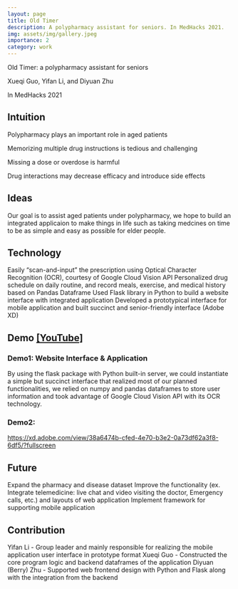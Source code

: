 ```yaml
---
layout: page
title: Old Timer
description: A polypharmacy assistant for seniors. In MedHacks 2021.
img: assets/img/gallery.jpeg
importance: 2
category: work
---
```


Old Timer: a polypharmacy assistant for seniors

Xueqi Guo, Yifan Li, and Diyuan Zhu

In MedHacks 2021

## Intuition

Polypharmacy plays an important role in aged patients

Memorizing multiple drug instructions is tedious and challenging

Missing a dose or overdose is harmful

Drug interactions may decrease efficacy and introduce side effects


## Ideas

Our goal is to assist aged patients under polypharmacy, we hope to build an integrated applicaion to make things in life such as taking medcines on time to be as simple and easy as possible for elder people. 



## Technology

Easily “scan-and-input” the prescription using Optical Character Recognition (OCR), courtesy of Google Cloud Vision API
Personalized drug schedule on daily routine, and record meals, exercise, and medical history based on Pandas Dataframe
Used Flask library in Python to build a website interface with integrated application
Developed a prototypical interface for mobile application and built succinct and senior-friendly interface (Adobe XD)



## Demo [[YouTube]](https://youtu.be/VksyxeCPox4)

### Demo1: Website Interface & Application

By using the flask package with Python built-in server, we could instantiate a simple but succinct interface that realized most of our planned functionalities, we relied on numpy and pandas dataframes to store user information and took advantage of Google Cloud Vision API with its OCR technology.

### Demo2:

https://xd.adobe.com/view/38a6474b-cfed-4e70-b3e2-0a73df62a3f8-6df5/?fullscreen


## Future

Expand the pharmacy and disease dataset
Improve the functionality (ex. Integrate telemedicine: live chat and video visiting the doctor, Emergency calls, etc.) and layouts of web application
Implement framework for supporting mobile application



## Contribution

Yifan Li - Group leader and mainly responsible for realizing the mobile application user interface in prototype format
Xueqi Guo - Constructed the core program logic and backend dataframes of the application
Diyuan (Berry) Zhu - Supported web frontend design with Python and Flask along with the integration from the backend


